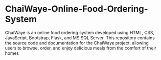 # ChaiWaye-Online-Food-Ordering-System
 ChaiWaye is an online food ordering system developed using HTML, CSS, JavaScript, Bootstrap, Flask, and MS SQL Server. This repository contains the source code and documentation for the ChaiWaye project, allowing users to browse, order, and enjoy delicious meals from the comfort of their homes
